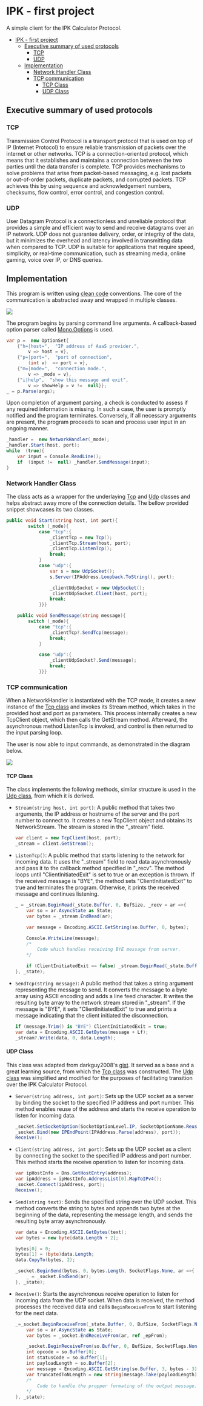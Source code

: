 # IPK - first project

  A simple client for the IPK Calculator Protocol.

- [IPK - first project](#ipk---first-project)
  - [Executive summary of used protocols](#executive-summary-of-used-protocols)
    - [TCP](#tcp)
    - [UDP](#udp)
  - [Implementation](#implementation)
    - [Network Handler Class](#network-handler-class)
    - [TCP communication](#tcp-communication)
      - [TCP Class](#tcp-class)
      - [UDP Class](#udp-class)

## Executive summary of used protocols

### TCP

Transmission Control Protocol is a transport protocol that is used on top of IP (Internet Protocol) to ensure reliable transmission of packets over the internet or other networks. TCP is a connection-oriented protocol, which means that it establishes and maintains a connection between the two parties until the data transfer is complete. TCP provides mechanisms to solve problems that arise from packet-based messaging, e.g. lost packets or out-of-order packets, duplicate packets, and corrupted packets. TCP achieves this by using sequence and acknowledgement numbers, checksums, flow control, error control, and congestion control.

### UDP

User Datagram Protocol is a connectionless and unreliable protocol that provides a simple and efficient way to send and receive datagrams over an IP network. UDP does not guarantee delivery, order, or integrity of the data, but it minimizes the overhead and latency involved in transmitting data when compared to TCP. UDP is suitable for applications that require speed, simplicity, or real-time communication, such as streaming media, online gaming, voice over IP, or DNS queries.

## Implementation

This program is written using [clean code](https://gist.github.com/wojteklu/73c6914cc446146b8b533c0988cf8d29) conventions. The core of the communication is abstracted away and wrapped in multiple classes.

<img  src="./docs src/ipkcp uml.svg">

The program begins by parsing command line arguments. A callback-based option parser called [Mono.Options](https://www.nuget.org/packages/Mono.Options) is used.

``` c#
var p =  new OptionSet{
    {"h=|host=",  "IP address of AaaS provider.",
        v => host = v},
    {"p=|port=",  "port of connection",
        (int v)  => port = v},
    {"m=|mode=",  "connection mode.",
        v => _mode = v},
    {"i|help",  "show this message and exit",
        v => showHelp = v !=  null}};
_ = p.Parse(args);
```

Upon completion of argument parsing, a check is conducted to assess if any required information is missing. In such a case, the user is promptly notified and the program terminates. Conversely, if all necessary arguments are present, the program proceeds to scan and process user input in an ongoing manner.

``` c#
_handler =  new NetworkHandler(_mode);
_handler.Start(host, port);
while  (true){
    var input = Console.ReadLine();
    if  (input !=  null) _handler.SendMessage(input);
}
```

### Network Handler Class

The class acts as a wrapper for the underlaying [Tcp](#tcp-class) and [Udp](#udp-class) classes and helps abstract away more of the connection details. The bellow provided snippet showcases its two classes.

``` c#
public void Start(string host, int port){
        switch (_mode){
            case "tcp":{
                _clientTcp = new Tcp();
                _clientTcp.Stream(host, port);
                _clientTcp.ListenTcp();
                break;
            }
            case "udp":{
                var s = new UdpSocket();
                s.Server(IPAddress.Loopback.ToString(), port);

                _clientUdpSocket = new UdpSocket();
                _clientUdpSocket.Client(host, port);
                break;
            }}}

    public void SendMessage(string message){
        switch (_mode){
            case "tcp":{
                _clientTcp?.SendTcp(message);
                break;
            }

            case "udp":{
                _clientUdpSocket?.Send(message);
                break;
            }}}
```

### TCP communication

When a NetworkHandler is instantiated with the TCP mode, it creates a new instance of the [Tcp class](#tcp-class)  and invokes its Stream method, which takes in the provided host and port as parameters. This process internally creates a new TcpClient object, which then calls the GetStream method. Afterward, the asynchronous method ListenTcp is invoked, and control is then returned to the input parsing loop.

The user is now able to input commands, as demonstrated in the diagram below.

<img  src="./docs src/ipkcp tcp.svg">

#### TCP Class

The class implements the following methods, similar structure is used in the [Udp class](#udp-class), from which it is derived.

- `Stream(string host, int port)`: A public method that takes two arguments, the IP address or hostname of the server and the port number to connect to. It creates a new TcpClient object and obtains its NetworkStream. The stream is stored in the "_stream" field.

    ``` c#
    var client = new TcpClient(host, port);
    _stream = client.GetStream();
    ```

- `ListenTcp()`: A public method that starts listening to the network for incoming data. It uses the "_stream" field to read data asynchronously and pass it to the callback method specified in "_recv". The method loops until "ClientInitiatedExit" is set to true or an exception is thrown. If the received message is "BYE", the method sets "ClientInitiatedExit" to true and terminates the program. Otherwise, it prints the received message and continues listening.

    ``` c#
    _ = _stream.BeginRead(_state.Buffer, 0, BufSize, _recv = ar =>{
        var so = ar.AsyncState as State;
        var bytes = _stream.EndRead(ar);

        var message = Encoding.ASCII.GetString(so.Buffer, 0, bytes);

        Console.WriteLine(message);
        /*
            Code which handles receiving BYE message from server.
        */

        if (ClientInitiatedExit == false) _stream.BeginRead(_state.Buffer, 0, BufSize,_recv, so);
    }, _state);
    ```

- `SendTcp(string message)`: A public method that takes a string argument representing the message to send. It converts the message to a byte array using ASCII encoding and adds a line feed character. It writes the resulting byte array to the network stream stored in "_stream". If the message is "BYE", it sets "ClientInitiatedExit" to true and prints a message indicating that the client initiated the disconnection.

    ``` c#
    if (message.Trim() is "BYE") ClientInitiatedExit = true;
    var data = Encoding.ASCII.GetBytes(message + Lf);
    _stream?.Write(data, 0, data.Length);
    ```

#### UDP Class

This class was adapted from darkguy2008's [gist](https://gist.github.com/darkguy2008/413a6fea3a5b4e67e5e0d96f750088a9). It served as a base and a great learning source, from which the [Tcp class](#tcp-class) was constructed. The [Udp class](#udp-class) was simplified and modified for the purposes of facilitating transition over the IPK Calculator Protocol. 

- `Server(string address, int port)`: Sets up the UDP socket as a server by binding the socket to the specified IP address and port number. This method enables reuse of the address and starts the receive operation to listen for incoming data.
  
    ``` c#
    _socket.SetSocketOption(SocketOptionLevel.IP, SocketOptionName.ReuseAddress, true);
    _socket.Bind(new IPEndPoint(IPAddress.Parse(address), port));
    Receive();
    ```

- `Client(string address, int port)`: Sets up the UDP socket as a client by connecting the socket to the specified IP address and port number. This method starts the receive operation to listen for incoming data.
  
    ``` c#
    var ipHostInfo = Dns.GetHostEntry(address);
    var ipAddress = ipHostInfo.AddressList[0].MapToIPv4();
    _socket.Connect(ipAddress, port);
    Receive();
    ```

- `Send(string text)`: Sends the specified string over the UDP socket. This method converts the string to bytes and appends two bytes at the beginning of the data, representing the message length, and sends the resulting byte array asynchronously.
  
    ``` c#
    var data = Encoding.ASCII.GetBytes(text);
    var bytes = new byte[data.Length + 2];

    bytes[0] = 0;
    bytes[1] = (byte)data.Length;
    data.CopyTo(bytes, 2);

    _socket.BeginSend(bytes, 0, bytes.Length, SocketFlags.None, ar =>{
        _ = _socket.EndSend(ar);
    }, _state);
    ```

- `Receive()`: Starts the asynchronous receive operation to listen for incoming data from the UDP socket. When data is received, the method processes the received data and calls `BeginReceiveFrom` to start listening for the next data.

    ``` c#
    _=_socket.BeginReceiveFrom(_state.Buffer, 0, BufSize, SocketFlags.None, ref _epFrom, _recv = ar =>{
        var so = ar.AsyncState as State;
        var bytes = _socket.EndReceiveFrom(ar, ref _epFrom);

        _socket.BeginReceiveFrom(so.Buffer, 0, BufSize, SocketFlags.None, ref _epFrom, _recv, so);
        int opcode = so.Buffer[0];
        int statusCode = so.Buffer[1];
        int payloadLength = so.Buffer[2];
        var message = Encoding.ASCII.GetString(so.Buffer, 3, bytes - 3);
        var truncatedToNLength = new string(message.Take(payloadLength).ToArray());
        /*
            Code to handle the propper formating of the output message.
        */
    }, _state);
    ```
